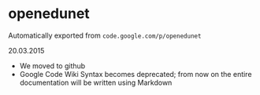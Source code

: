# openedunet
Automatically exported from `code.google.com/p/openedunet`

20.03.2015 
  - We moved to github
  - Google Code Wiki Syntax becomes deprecated; from now on the entire documentation will be written using Markdown

